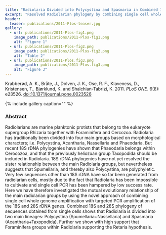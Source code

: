 ```yaml
---
title: "Radiolaria Divided into Polycystina and Spasmaria in Combined 18S and 28S rDNA Phylogeny"
excerpt: "Resolved Radiolarian phylogeny by combining single cell whole genome amplification with targeted PCR amplification of the 18S and 28S rDNA genes."
header:
  teaser: publications/2011-Plos-teaser.jpg
gallery:
  - url: publications/2011-Plos-fig1.png
    image_path: publications/2011-Plos-fig1.png
    alt: "Figure 1"
  - url: publications/2011-Plos-fig2.png
    image_path: publications/2011-Plos-fig2.png
    alt: "Table 2"
  - url: publications/2011-Plos.fig3.png
    image_path: publications/2011-Plos.fig3.png
    alt: "Figure 3"
---
```


Krabberød, A. K., Bråte, J., Dolven, J. K., Ose, R. F., Klaveness, D., Kristensen, T., Bjørklund, K. and Shalchian-Tabrizi, K. 2011. *PLoS ONE*. 6(8): e23526. [doi:10.1371/journal.pone.0023526](http://journals.plos.org/plosone/article?id=10.1371/journal.pone.0023526) 

{% include gallery caption="" %}

<h3>Abstract</h3>
Radiolarians are marine planktonic protists that belong to the eukaryote supergroup Rhizaria together with Foraminifera and Cercozoa. Radiolaria has traditionally been divided into four main groups based on morphological characters; i.e. Polycystina, Acantharia, Nassellaria and Phaeodaria. But recent 18S rDNA phylogenies have shown that Phaeodaria belongs within Cerocozoa, and that the previously heliozoan group Taxopodida should be included in Radiolaria. 18S rDNA phylogenies have not yet resolved the sister relationship between the main Radiolaria groups, but nevertheless suggests that Spumellaria, and thereby also Polycystina, are polyphyletic. Very few sequences other than 18S rDNA have so far been generated from radiolarian cells, mostly due to the fact that Radiolaria has been impossible to cultivate and single cell PCR has been hampered by low success rate. Here we have therefore investigated the mutual evolutionary relationship of the main radiolarian groups by using the novel approach of combining single cell whole genome amplification with targeted PCR amplification of the 18S and 28S rDNA genes. Combined 18S and 28S phylogeny of sequences obtained from single cells shows that Radiolaria is divided into two main lineages: Polycystina (Spumellaria+Nassellaria) and Spasmaria (Acantharia+Taxopodida). Further we show with high support that Foraminifera groups within Radiolaria supporting the Retaria hypothesis.